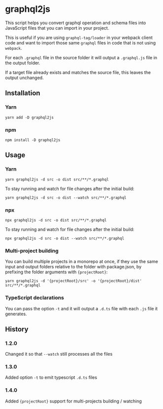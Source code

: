 # graphql2js

This script helps you convert graphql operation and schema files into JavaScript files that you can import
in your project.

This is useful if you are using `graphql-tag/loader` in your webpack client code and want to import those
same `graphql` files in code that is not using `webpack`.

For each `.graphql` file in the source folder it will output a `.graphql.js` file in the output folder.

If a target file already exists and matches the source file, this leaves the output unchanged.

## Installation

### Yarn

`yarn add -D graphql2js`

### npm

`npm install -D graphql2js`

## Usage

### Yarn 

`yarn graphql2js -d src -o dist src/**/*.graphql`

To stay running and watch for file changes after the initial build:

`yarn graphql2js -d src -o dist --watch src/**/*.graphql`

### npx 

`npx graphql2js -d src -o dist src/**/*.graphql`

To stay running and watch for file changes after the initial build:

`npx graphql2js -d src -o dist --watch src/**/*.graphql`

### Multi-project building

You can build multiple projects in a monorepo at once, if they use the same input and output
folders relative to the folder with package.json, by prefixing the folder arguments with `{projectRoot}`:

`yarn graphql2js -d '{projectRoot}/src' -o '{projectRoot}/dist' src/**/*.graphql`

### TypeScript declarations

You can pass the option `-t` and it will output a `.d.ts` file with each `.js` file it generates.

## History

### 1.2.0

Changed it so that `--watch` still processes all the files

### 1.3.0

Added option `-t` to emit typescript `.d.ts` files

### 1.4.0

Added `{projectRoot}` support for multi-projects building / watching
